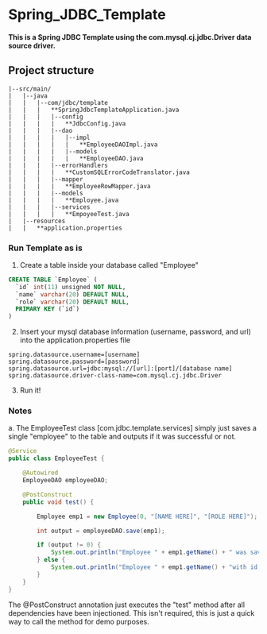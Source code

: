# Spring_JDBC_Template
#### This is a Spring JDBC Template using the com.mysql.cj.jdbc.Driver data source driver. 

## Project structure 

```
|--src/main/
|   |--java
|   |   |--com/jdbc/template
|   |   |   **SpringJdbcTemplateApplication.java
|   |   |   |--config
|   |   |   |   **JdbcConfig.java
|   |   |   |--dao
|   |   |   |   |--impl
|   |   |   |   |   **EmployeeDAOImpl.java
|   |   |   |   |--models
|   |   |   |   |   **EmployeeDAO.java
|   |   |   |--errorHandlers
|   |   |   |   **CustomSQLErrorCodeTranslator.java
|   |   |   |--mapper
|   |   |   |   **EmployeeRowMapper.java
|   |   |   |--models
|   |   |   |   **Employee.java
|   |   |   |--services
|   |   |   |   **EmpoyeeTest.java
|   |--resources
|   |   **application.properties
```
							
### Run Template as is

1. Create a table inside your database called "Employee"

```sql
CREATE TABLE `Employee` (
  `id` int(11) unsigned NOT NULL,
  `name` varchar(20) DEFAULT NULL,
  `role` varchar(20) DEFAULT NULL,
  PRIMARY KEY (`id`)
)	
```

2. Insert your mysql database information (username, password, and url) into the application.properties file
					
```properties
spring.datasource.username=[username]
spring.datasource.password=[password]
spring.datasource.url=jdbc:mysql://[url]:[port]/[database name]
spring.datasource.driver-class-name=com.mysql.cj.jdbc.Driver

```

3. Run it! 

### Notes

a. The EmployeeTest class [com.jdbc.template.services] simply just saves a single "employee" to the table and outputs if it was successful or not.

```java
@Service
public class EmployeeTest {

	@Autowired
	EmployeeDAO employeeDAO;

	@PostConstruct
	public void test() {

		Employee emp1 = new Employee(0, "[NAME HERE]", "[ROLE HERE]");

		int output = employeeDAO.save(emp1);

		if (output != 0) {
			System.out.println("Employee " + emp1.getName() + " was saved successfully with id: " + emp1.getId());
		} else {
			System.out.println("Employee " + emp1.getName() + "with id: " + emp1.getId() + " could not be saved.");
		}
	}
}
```

The @PostConstruct annotation just executes the "test" method after all dependencies have been injectioned. 
This isn't required, this is just a quick way to call the method for demo purposes. 